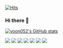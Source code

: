 [![Hits](https://hits.seeyoufarm.com/api/count/incr/badge.svg?url=https%3A%2F%2Fgithub.com%2Fyoon052&count_bg=%231036D0&title_bg=%23555555&icon=swagger.svg&icon_color=%231097FC&title=Hello+World&edge_flat=false)](https://hits.seeyoufarm.com)


### Hi there 👋

<!--
**yoon052/yoon052** is a ✨ _special_ ✨ repository because its `README.md` (this file) appears on your GitHub profile.

Here are some ideas to get you started:

- 🔭 I’m currently working on ...
- 🌱 I’m currently learning ...
- 👯 I’m looking to collaborate on ...
- 🤔 I’m looking for help with ...
- 💬 Ask me about ...
- 📫 How to reach me: ...
- 😄 Pronouns: ...
- ⚡ Fun fact: ...
-->



[![yoon052's GitHub stats](https://github-readme-stats.vercel.app/api?username=yoon052)](https://github.com/yoon052/github-readme-stats)





<img src="https://img.shields.io/badge/JavaScript-F7DF1E?style=flat-plastic&logo=JavaScript&logoColor=black">


<img src="https://img.shields.io/badge/TypeScript-3178C6?style=flat-plastic&logo=TypeScript&logoColor=white">


<img src="https://img.shields.io/badge/HTML5-E34F26?style=flat-plastic&logo=HTML5&logoColor=white">


<img src="https://img.shields.io/badge/css3-1572B6?style=flat-plastic&logo=css3&logoColor=white">


<img src="https://img.shields.io/badge/Node.js-339933?style=flat-plastic&logo=Node.js&logoColor=white">


<img src="https://img.shields.io/badge/React-61DAFB?style=flat-plastic&logo=react&logoColor=white">


<img src="https://img.shields.io/badge/Express-000000?style=flat-plastic&logo=Express&logoColor=white">
